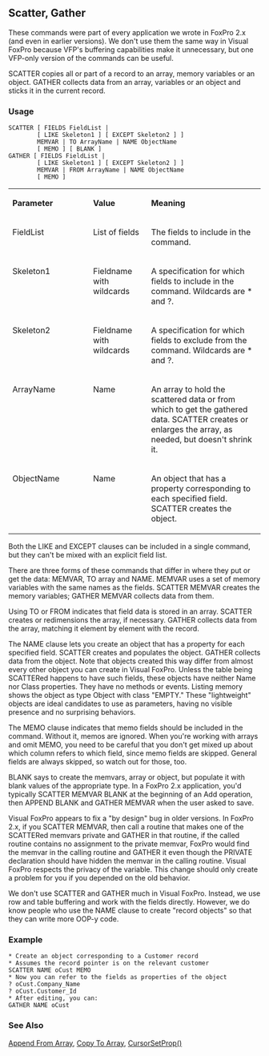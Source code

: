 ## Scatter, Gather

These commands were part of every application we wrote in FoxPro 2.x (and even in earlier versions). We don't use them the same way in Visual FoxPro because VFP's buffering capabilities make it unnecessary, but one VFP-only version of the commands can be useful.

SCATTER copies all or part of a record to an array, memory variables or an object. GATHER collects data from an array, variables or an object and sticks it in the current record.

### Usage

```foxpro
SCATTER [ FIELDS FieldList |
        [ LIKE Skeleton1 ] [ EXCEPT Skeleton2 ] ]
        MEMVAR | TO ArrayName | NAME ObjectName
        [ MEMO ] [ BLANK ]
GATHER [ FIELDS FieldList |
        [ LIKE Skeleton1 ] [ EXCEPT Skeleton2 ] ]
        MEMVAR | FROM ArrayName | NAME ObjectName
        [ MEMO ]
```
<table>
<tr>
  <td width="32%" valign="top">
  <p><b>Parameter</b></p>
  </td>
  <td width="23%" valign="top">
  <p><b>Value</b></p>
  </td>
  <td width="45%" valign="top">
  <p><b>Meaning</b></p>
  </td>
 </tr>
<tr>
  <td width="32%" valign="top">
  <p>FieldList</p>
  </td>
  <td width="23%" valign="top">
  <p>List of fields</p>
  </td>
  <td width="45%" valign="top">
  <p>The fields to include in the command.</p>
  </td>
 </tr>
<tr>
  <td width="32%" valign="top">
  <p>Skeleton1</p>
  </td>
  <td width="23%" valign="top">
  <p>Fieldname with wildcards</p>
  </td>
  <td width="45%" valign="top">
  <p>A specification for which fields to include in the command. Wildcards are * and ?.</p>
  </td>
 </tr>
<tr>
  <td width="32%" valign="top">
  <p>Skeleton2</p>
  </td>
  <td width="23%" valign="top">
  <p>Fieldname with wildcards</p>
  </td>
  <td width="45%" valign="top">
  <p>A specification for which fields to exclude from the command. Wildcards are * and ?.</p>
  </td>
 </tr>
<tr>
  <td width="32%" valign="top">
  <p>ArrayName</p>
  </td>
  <td width="23%" valign="top">
  <p>Name</p>
  </td>
  <td width="45%" valign="top">
  <p>An array to hold the scattered data or from which to get the gathered data. SCATTER creates or enlarges the array, as needed, but doesn't shrink it.</p>
  </td>
 </tr>
<tr>
  <td width="32%" valign="top">
  <p>ObjectName</p>
  </td>
  <td width="23%" valign="top">
  <p>Name</p>
  </td>
  <td width="45%" valign="top">
  <p>An object that has a property corresponding to each specified field. SCATTER creates the object.</p>
  </td>
 </tr>
</table>

Both the LIKE and EXCEPT clauses can be included in a single command, but they can't be mixed with an explicit field list.

There are three forms of these commands that differ in where they put or get the data: MEMVAR, TO array and NAME. MEMVAR uses a set of memory variables with the same names as the fields. SCATTER MEMVAR creates the memory variables; GATHER MEMVAR collects data from them.

Using TO or FROM indicates that field data is stored in an array. SCATTER creates or redimensions the array, if necessary. GATHER collects data from the array, matching it element by element with the record.

The NAME clause lets you create an object that has a property for each specified field. SCATTER creates and populates the object. GATHER collects data from the object. Note that objects created this way differ from almost every other object you can create in Visual FoxPro. Unless the table being SCATTERed happens to have such fields, these objects have neither Name nor Class properties. They have no methods or events. Listing memory shows the object as type Object with class "EMPTY." These "lightweight" objects are ideal candidates to use as parameters, having no visible presence and no surprising behaviors.

The MEMO clause indicates that memo fields should be included in the command. Without it, memos are ignored. When you're working with arrays and omit MEMO, you need to be careful that you don't get mixed up about which column refers to which field, since memo fields are skipped. General fields are always skipped, so watch out for those, too.

BLANK says to create the memvars, array or object, but populate it with blank values of the appropriate type. In a FoxPro 2.x application, you'd typically SCATTER MEMVAR BLANK at the beginning of an Add operation, then APPEND BLANK and GATHER MEMVAR when the user asked to save.

Visual FoxPro appears to fix a "by design" bug in older versions. In FoxPro 2.x, if you SCATTER MEMVAR, then call a routine that makes one of the SCATTERed memvars private and GATHER in that routine, if the called routine contains no assignment to the private memvar, FoxPro would find the memvar in the calling routine and GATHER it even though the PRIVATE declaration should have hidden the memvar in the calling routine. Visual FoxPro respects the privacy of the variable. This change should only create a problem for you if you depended on the old behavior.

We don't use SCATTER and GATHER much in Visual FoxPro. Instead, we use row and table buffering and work with the fields directly. However, we do know people who use the NAME clause to create "record objects" so that they can write more OOP-y code.

### Example

```foxpro
* Create an object corresponding to a Customer record
* Assumes the record pointer is on the relevant customer
SCATTER NAME oCust MEMO
* Now you can refer to the fields as properties of the object
? oCust.Company_Name
? oCust.Customer_Id
* After editing, you can:
GATHER NAME oCust
```
### See Also

[Append From Array](s4g215.md), [Copy To Array](s4g215.md), [CursorSetProp()](s4g348.md)
